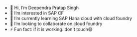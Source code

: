 - 👋 Hi, I’m Deependra Pratap Singh
- 👀 I’m interested in SAP CF
- 🌱 I’m currently learning SAP Hana cloud with cloud foundry
- 💞️ I’m looking to collaborate on cloud foundry
- ⚡ Fun fact: if it is working. don't touch😄




